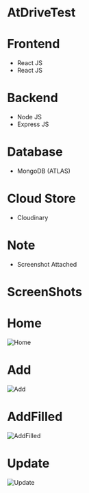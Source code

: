 # AtDriveTest

# Frontend 
  - React JS
  - React JS

# Backend 
  - Node JS
  - Express JS
  
# Database
  - MongoDB (ATLAS)

# Cloud Store
  - Cloudinary

# Note
  - Screenshot Attached

# ScreenShots

# Home
![Home](screenshots.Home.PNG?raw=true)

# Add
![Add](screenshots.Add.PNG?raw=true)

# AddFilled
![AddFilled](screenshots.AddFilled.PNG?raw=true)

# Update
![Update](screenshots.Update.PNG?raw=true)

